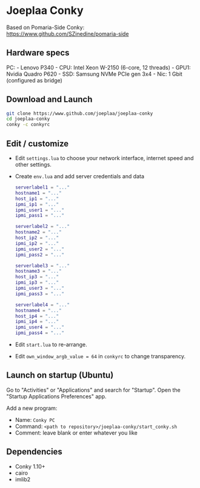 # Joeplaa Conky

Based on Pomaria-Side Conky: <https://www.github.com/SZinedine/pomaria-side>

## Hardware specs

PC:
    - Lenovo P340
    - CPU: Intel Xeon W-2150 (6-core, 12 threads)
    - GPU1: Nvidia Quadro P620
    - SSD: Samsung NVMe PCIe gen 3x4
    - Nic: 1 Gbit (configured as bridge)

## Download and Launch

```sh
git clone https://www.github.com/joeplaa/joeplaa-conky
cd joeplaa-conky
conky -c conkyrc
```

## Edit / customize

- Edit `settings.lua` to choose your network interface, internet speed and other settings.
- Create `env.lua` and add server credentials and data

    ```lua
    serverlabel1 = "..."
    hostname1 = "..."
    host_ip1 = "..."
    ipmi_ip1 = "..."
    ipmi_user1 = "..."
    ipmi_pass1 = "..."

    serverlabel2 = "..."
    hostname2 = "..."
    host_ip2 = "..."
    ipmi_ip2 = "..."
    ipmi_user2 = "..."
    ipmi_pass2 = "..."

    serverlabel3 = "..."
    hostname3 = "..."
    host_ip3 = "..."
    ipmi_ip3 = "..."
    ipmi_user3 = "..."
    ipmi_pass3 = "..."

    serverlabel4 = "..."
    hostname4 = "..."
    host_ip4 = "..."
    ipmi_ip4 = "..."
    ipmi_user4 = "..."
    ipmi_pass4 = "..."
    ```

- Edit `start.lua` to re-arrange.
- Edit `own_window_argb_value = 64` in `conkyrc` to change transparency.

## Launch on startup (Ubuntu)

Go to "Activities" or "Applications" and search for "Startup". Open the "Startup Applications Preferences" app.

Add a new program:

- Name: `Conky PC`
- Command: `<path to repository>/joeplaa-conky/start_conky.sh`
- Comment: leave blank or enter whatever you like

## Dependencies

- Conky 1.10+
- cairo
- imlib2
